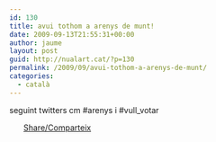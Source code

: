 ```yaml
---
id: 130
title: avui tothom a arenys de munt!
date: 2009-09-13T21:55:31+00:00
author: jaume
layout: post
guid: http://nualart.cat/?p=130
permalink: /2009/09/avui-tothom-a-arenys-de-munt/
categories:
  - català
---
```

seguint twitters cm #arenys i #vull_votar

<div class="addtoany_share_save_container addtoany_content_bottom">
  <div class="a2a_kit a2a_kit_size_32 addtoany_list a2a_target" id="wpa2a_15">
    <a href="https://www.addtoany.com/share" onclick="_gaq.push(['_trackEvent', 'outbound-article', 'https://www.addtoany.com/share', 'Share/Comparteix']);" class="a2a_dd addtoany_share_save"  style="background:url(http://nualart.cat/wp-content/plugins/add-to-any/share_16_16.png) no-repeat scroll 4px 0px;padding:0 0 0 25px;display:inline-block;height:16px;vertical-align:middle"><span>Share/Comparteix</span></a>
  </div>
</div>